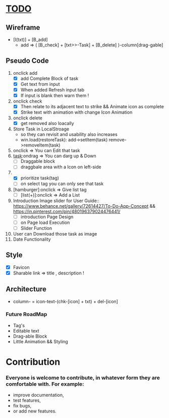# [TODO](https://piyush-linux.github.io/TODO/)

## Wireframe  
- [I(txt)] + [B_add]
    - add => ( [B_check] + [txt>>-Task] + [B_delete] )-column[drag-gable]

## Pseudo Code

1. onclick add
    - [x] add Complete Block of task
    - [x] Get text from input
    - [x] When added Refresh input tab
    - [x] If input is blank then warn them !
2. onclick check
    - [x] Then relate to its adjacent text to strike && Animate icon as complete
    - [x] Strike text with animation with change Icon Animation
3. onclick delete
    - [x] get removed also loacally
4. Store Task in LocalStroage 
    - so they can revisit and usability also increases
    - win.load(restoreTask): add->setItem(task) remove->removeItem(task)
4. onclick => You can Edit that task 
5. [task]:ondrag => You can darg up & Down
    - [ ] Draggable block
    - [ ] draggbale area with a Icon on left-side
6. [task]:onhold
    - [x] prioritize task(tag)
    - [ ] on select tag you can only see that task
8. [hamburger]:onclick => Give list tag
    - [ ] [list(+)]:onclick => Add a List
7. Introduction Image slider for User Guide::
    https://www.behance.net/gallery/72614427/To-Do-App-Concept && https://in.pinterest.com/pin/480196379024476441/ 
    - [ ] introduction Page Design
    - [ ] on Page load Execution
    - [ ] Slider Function
8. User can Download those task as image
9. Date Functionality

## Style
- [x] Favicon
- [x] Sharable link => title , description !

## Architecture
- column-<task>
    = icon-text-(chk-[icon] + txt) + del-[icon]


### Future RoadMap
- Tag's
- Editable text
- Drag-able Block
- Little Animation && Styling

# Contribution
### Everyone is welcome to contribute, in whatever form they are comfortable with. For example:

- improve documentation,
- test features,
- fix bugs,
- or add new features.

